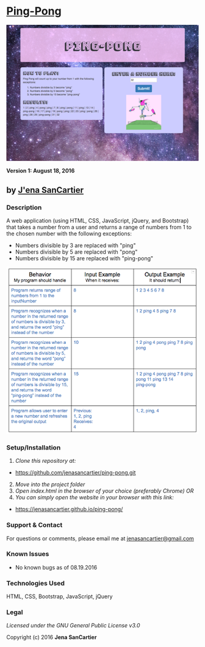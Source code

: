 # [Ping-Pong](http://jenasancartier.github.io/ping-pong)
![project screenshot](/img/screenshot.png)

__Version 1: August 18, 2016__
## by [J'ena SanCartier](https://github.com/jenasancartier)

### Description
A web application (using HTML, CSS, JavaScript, jQuery, and Bootstrap) that takes a number from a user and returns a range of numbers from 1 to the chosen number with the following exceptions:
* Numbers divisible by 3 are replaced with "ping"
* Numbers divisible by 5 are replaced with "pong"
* Numbers divisible by 15 are replaced with "ping-pong"

![project requirements](/img/specs.png)

### Setup/Installation
1. _Clone this repository at:_
  * https://github.com/jenasancartier/ping-pong.git
2. _Move into the project folder_
3. _Open index.html in the browser of your choice (preferably Chrome) OR_
4. _You can simply open the website in your browser with this link:_
  * https://jenasancartier.github.io/ping-pong/

### Support & Contact
For questions or comments, please email me at [jenasancartier@gmail.com](mailto:jenasancartier@gmail.com)

### Known Issues
* No known bugs as of 08.19.2016

### Technologies Used
HTML, CSS, Bootstrap, JavaScript, jQuery

### Legal
*Licensed under the GNU General Public License v3.0*

Copyright (c) 2016 **Jena SanCartier**

